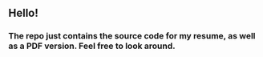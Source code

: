 ## Hello!

### The repo just contains the source code for my resume, as well as a PDF version. Feel free to look around.
